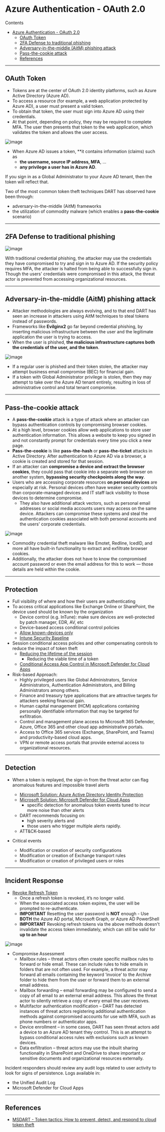 # Azure Authentication - OAuth 2.0

Contents

- [Azure Authentication - OAuth 2.0](#azure-authentication---oauth-20)
  - [OAuth Token](#oauth-token)
  - [2FA Defense to traditional phishing](#2fa-defense-to-traditional-phishing)
  - [Adversary-in-the-middle (AitM) phishing attack](#adversary-in-the-middle-aitm-phishing-attack)
  - [Pass-the-cookie attack](#pass-the-cookie-attack)
  - [References](#references)

---

## OAuth Token

- Tokens are at the center of OAuth 2.0 identity platforms, such as Azure Active Directory (Azure AD). 
- To access a resource (for example, a web application protected by Azure AD), a user must present a valid token. 
- To obtain that token, the user must sign into Azure AD using their credentials. 
- At that point, depending on policy, they may be required to complete MFA. The user then presents that token to the web application, which validates the token and allows the user access.

![image](https://user-images.githubusercontent.com/90521014/202799931-ba06858e-993d-4003-9c58-18a796cc7b0d.png)

- When Azure AD issues a token, **it contains information (claims) such as 
  - **the username, source IP address, MFA**, ... 
  - **any privilege a user has in Azure AD**. 

If you sign in as a Global Administrator to your Azure AD tenant, then the token will reflect that. 

Two of the most common token theft techniques DART has observed have been through:

- adversary-in-the-middle (AitM) frameworks
- the utilization of commodity malware (which enables a **pass-the-cookie** scenario)

---

## 2FA Defense to traditional phishing

![image](https://user-images.githubusercontent.com/90521014/202800632-b2f05964-0b0f-4129-adcb-b918328e5875.png)

With traditional credential phishing, the attacker may use the credentials they have compromised to try and sign in to Azure AD. If the security policy requires MFA, the attacker is halted from being able to successfully sign in. Though the users' credentials were compromised in this attack, the threat actor is prevented from accessing organizational resources.

---

## Adversary-in-the-middle (AitM) phishing attack

- Attacker methodologies are always evolving, and to that end DART has seen an increase in attackers using AitM techniques to steal tokens instead of passwords. 
- Frameworks like **Evilginx2** go far beyond credential phishing, by inserting malicious infrastructure between the user and the legitimate application the user is trying to access. 
- When the user is phished, **the malicious infrastructure captures both the credentials of the user, and the token**.

![image](https://user-images.githubusercontent.com/90521014/202800788-0c54cfcb-eb2a-4c5b-b23d-fa823ea9a7fd.png)

- If a regular user is phished and their token stolen, the attacker may attempt business email compromise (BEC) for financial gain. 
- If a token with Global Administrator privilege is stolen, then they may attempt to take over the Azure AD tenant entirely, resulting in loss of administrative control and total tenant compromise.

---

## Pass-the-cookie attack

- A **pass-the-cookie** attack is a type of attack where an attacker can bypass authentication controls by compromising browser cookies.
- At a high level, browser cookies allow web applications to store user authentication information. This allows a website to keep you signed in and not constantly prompt for credentials every time you click a new page.
- **Pass-the-cookie** is like **pass-the-hash** or **pass-the-ticket** attacks in Active Directory. After authentication to Azure AD via a browser, a cookie is created and stored for that session. 
- If an attacker can **compromise a device and extract the browser cookies**, they could pass that cookie into a separate web browser on another system, **bypassing security checkpoints along the way**. 
- Users who are accessing corporate resources **on personal devices** are especially at risk. Personal devices often have weaker security controls than corporate-managed devices and IT staff lack visibility to those devices to determine compromise. 
  - They also have additional attack vectors, such as personal email addresses or social media accounts users may access on the same device. Attackers can compromise these systems and steal the authentication cookies associated with both personal accounts and the users' corporate credentials.

![image](https://user-images.githubusercontent.com/90521014/202801094-601a83d2-d7c9-4c19-b9d8-1801c2d622ae.png)

- Commodity credential theft malware like Emotet, Redline, IcedID, and more all have built-in functionality to extract and exfiltrate browser cookies. 
- Additionally, the attacker does not have to know the compromised account password or even the email address for this to work — those details are held within the cookie.

---

## Protection

- Full visibility of where and how their users are authenticating
- To access critical applications like Exchange Online or SharePoint, the device used should be known by the organization
  - Device control (e.g. InTune): make sure devices are well-protected by patch manager, EDR, AV, etc
  - Device-based access conditional control policies
  - [Allow known-devices only](https://learn.microsoft.com/en-us/azure/active-directory/conditional-access/howto-conditional-access-policy-compliant-device)
  - [Intune Security Baseline](https://learn.microsoft.com/en-us/mem/intune/protect/security-baselines)
- Session conditional access policies and other compensating controls to reduce the impact of token theft
  - [Reducing the lifetime of the session](https://learn.microsoft.com/en-us/azure/active-directory/conditional-access/concept-conditional-access-session)
    - Reducing the viable time of a token  
  - [Conditional Access App Control in Microsoft Defender for Cloud Apps](https://learn.microsoft.com/en-us/defender-cloud-apps/proxy-intro-aad)
- Risk-based Approach:
  - Highly privileged users like Global Administrators, Service Administrators, Authentication Administrators, and Billing Administrators among others.
  - Finance and treasury type applications that are attractive targets for attackers seeking financial gain.
  - Human capital management (HCM) applications containing personally identifiable information that may be targeted for exfiltration.
  - Control and management plane access to Microsoft 365 Defender, Azure, Office 365 and other cloud app administrative portals.
  - Access to Office 365 services (Exchange, SharePoint, and Teams) and productivity-based cloud apps.
  - VPN or remote access portals that provide external access to organizational resources. 

---

## Detection

- When a token is replayed, the sign-in from the threat actor can flag anomalous features and impossible travel alerts
  - [Microsoft Solution: Azure Active Directory Identity Protection](https://learn.microsoft.com/azure/active-directory/identity-protection/concept-identity-protection-risks#sign-in-risk)
  - [Microsoft Solution: Microsoft Defender for Cloud Apps](https://learn.microsoft.com/defender-cloud-apps/investigate-anomaly-alerts)
    - specific detection for anomalous token events tuned to incur more noise than other alerts
  - DART recommends focusing on:
    - high severity alerts and 
    - those users who trigger multiple alerts rapidly.  
  - ATT&CK-based

- Critical events
  - Modification or creation of security configurations
  - Modification or creation of Exchange transport rules
  - Modification or creation of privileged users or roles

---

## Incident Response

- [Revoke Refresh Token](https://learn.microsoft.com/en-us/azure/active-directory/enterprise-users/users-revoke-access)
  - Once a refresh token is revoked, it’s no longer valid. 
  - When the associated access token expires, the user will be prompted to re-authenticate.
  - **IMPORTANT** Resetting the user password is **NOT** enough - Use **BOTH** the Azure AD portal, Microsoft Graph, or Azure AD PowerShell 
  - **IMPORTANT** Revoking refresh tokens via the above methods doesn't invalidate the access token immediately, which can still be valid for **up to an hour**

![image](https://user-images.githubusercontent.com/90521014/202804032-ed358017-6c4d-497a-8215-877d3b1c8001.png)

- Compromise Assessment
  - Mailbox rules – threat actors often create specific mailbox rules to forward or hide email. These can include rules to hide emails in folders that are not often used. For example, a threat actor may forward all emails containing the keyword ‘invoice’ to the Archive folder to hide them from the user or forward them to an external email address.
  - Mailbox forwarding – email forwarding may be configured to send a copy of all email to an external email address. This allows the threat actor to silently retrieve a copy of every email the user receives.
  - Multifactor authentication modification – DART has detected instances of threat actors registering additional authentication methods against compromised accounts for use with MFA, such as phone numbers or authenticator apps.
  - Device enrollment – in some cases, DART has seen threat actors add a device to an Azure AD tenant they control. This is an attempt to bypass conditional access rules with exclusions such as known devices.
  - Data exfiltration – threat actors may use the inbuilt sharing functionality in SharePoint and OneDrive to share important or sensitive documents and organizational resources externally.

Incident responders should review any audit logs related to user activity to look for signs of persistence. Logs available in:

- the Unified Audit Log
- Microsoft Defender for Cloud Apps

---

## References

- [MSDART - Token tactics: How to prevent, detect, and respond to cloud token theft](https://www.microsoft.com/en-us/security/blog/2022/11/16/token-tactics-how-to-prevent-detect-and-respond-to-cloud-token-theft/)
